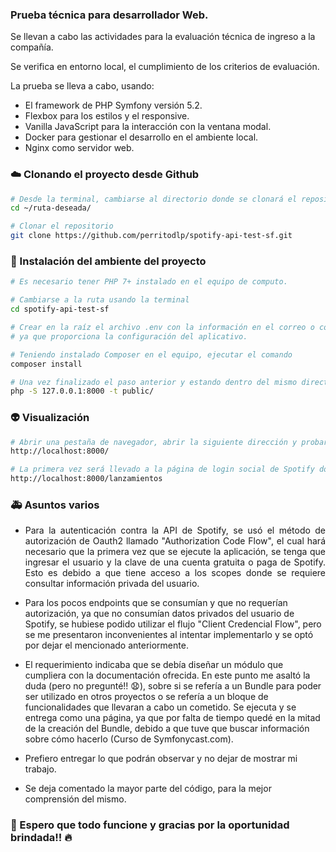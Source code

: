 ### Prueba técnica para desarrollador Web.

Se llevan a cabo las actividades para la evaluación técnica de ingreso a la compañía. 

Se verifica en entorno local, el cumplimiento de los criterios de evaluación.

La prueba se lleva a cabo, usando:

- El framework de PHP Symfony versión 5.2. 
- Flexbox para los estilos y el responsive.
- Vanilla JavaScript para la interacción con la ventana modal.
- Docker para gestionar el desarrollo en el ambiente local.
- Nginx como servidor web.
### :cloud: Clonando el proyecto desde Github

```bash
# Desde la terminal, cambiarse al directorio donde se clonará el repositorio, de acuerdo al sistema operativo. Por ejemplo, en MacOs:
cd ~/ruta-deseada/

# Clonar el repositorio
git clone https://github.com/perritodlp/spotify-api-test-sf.git

```

### :construction: Instalación del ambiente del proyecto


```bash
# Es necesario tener PHP 7+ instalado en el equipo de computo.

# Cambiarse a la ruta usando la terminal
cd spotify-api-test-sf

# Crear en la raíz el archivo .env con la información en el correo o copiar el archivo adjunto al correo,
# ya que proporciona la configuración del aplicativo. 

# Teniendo instalado Composer en el equipo, ejecutar el comando
composer install

# Una vez finalizado el paso anterior y estando dentro del mismo directorio, ejecutar 
php -S 127.0.0.1:8000 -t public/

```

### :alien: Visualización
```bash
# Abrir una pestaña de navegador, abrir la siguiente dirección y probar:
http://localhost:8000/

# La primera vez será llevado a la página de login social de Spotify donde deberá ingresar el usuario y la contraseña. Luego debería ser redireccionado a:
http://localhost:8000/lanzamientos

```

### :ambulance: Asuntos varios

- <p style="text-align: justify;">Para la autenticación contra la API de Spotify, se usó el método de autorización de Oauth2 llamado "Authorization Code Flow", el cual hará necesario que la primera vez que se ejecute la aplicación, se tenga que ingresar el usuario y la clave de una cuenta gratuita o paga de Spotify. Esto es debido a que tiene acceso a los scopes donde se requiere consultar información privada del usuario.</p> 

- Para los pocos endpoints que se consumían y que no requerían autorización, ya que no consumían datos privados del usuario de Spotify, se hubiese podido utilizar el flujo "Client Credencial Flow", pero se me presentaron inconvenientes al intentar implementarlo y se optó por dejar el mencionado anteriormente.

- El requerimiento indicaba que se debía diseñar un módulo que cumpliera con la documentación ofrecida. En este punto me asaltó la duda (pero no pregunté!! :anguished:), sobre si se refería a un Bundle para poder ser utilizado en otros proyectos o se refería a un bloque de funcionalidades que llevaran a cabo un cometido. Se ejecuta y se entrega como una página, ya que por falta de tiempo quedé en la mitad de la creación del Bundle, debido a que tuve que buscar información sobre cómo hacerlo (Curso de Symfonycast.com). 

- Prefiero entregar lo que podrán observar y no dejar de mostrar mi trabajo.

- Se deja comentado la mayor parte del código, para la mejor comprensión del mismo.


### :construction_worker: Espero que todo funcione y gracias por la oportunidad brindada!! :fire: 